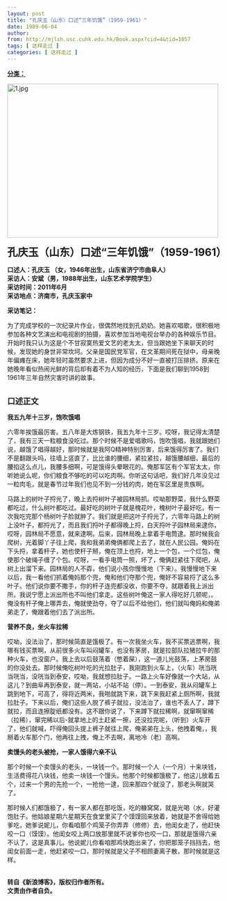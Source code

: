 ```yaml
---
layout: post
title: "孔庆玉（山东）口述“三年饥饿”（1959-1961）"
date: 1989-06-04
author: 
from: http://mjlsh.usc.cuhk.edu.hk/Book.aspx?cid=4&tid=1057
tags: [ 这样走过 ]
categories: [ 这样走过 ]
---
```


<div style="margin: 15px 10px 10px 0px;">
 <div>
  <span id="ctl00_ContentPlaceHolder1_chapter1_SubjectLabel" style="font-weight:bold;text-decoration:underline;">
   分类：
  </span>
 </div>
 <p>
  <img align="top" alt="1.jpg" border="0" height="354" src="http://mjlsh.usc.cuhk.edu.hk/medias/contents/1057/1.jpg" width="486"/>
 </p>
 <p>
  <strong>
   <font size="5">
    孔庆玉（山东）口述“三年饥饿”（1959-1961）
   </font>
  </strong>
 </p>
 <p>
  <strong>
   口述人：孔庆玉 （女，1946年出生，山东省济宁市曲阜人）
   <br/>
   采访人：安斌（男，1988年出生，山东艺术学院学生）
   <br/>
   采访时间：2011年6月
   <br/>
   采访地点：济南市，孔庆玉家中
  </strong>
 </p>
 <p>
  <strong>
   采访笔记：
  </strong>
 </p>
 <p>
  为了完成学校的一次纪录片作业，很偶然地找到孔奶奶。她喜欢唱歌，很积极地参加各种文艺演出和电视剧的拍摄，喜欢参加当地电视台举办的各种娱乐节目。开始时我只认为这是个不甘寂寞热爱文艺的老太太，但当跟她坐下来聊天的时候，发现她的身世非常坎坷。父亲是国民党军官，在文革期间死在狱中，母亲晚年偏瘫在床，她年轻时虽然要求上进，但因为成分不好一直被打压排挤。原来在她晚年看似热闹光鲜的背后却有着不为人知的经历，下面是我们聊到1958到1961年三年自然灾害时讲的故事。
 </p>
 <p>
  <br/>
  <strong>
   <font size="4">
    口述正文
   </font>
  </strong>
 </p>
 <p>
  <strong>
   我五九年十三岁，饱吹饿唱
  </strong>
 </p>
 <p>
  六零年挨饿最厉害。五八年是大炼钢铁，我五九年十三岁。哎呀，我记得太清楚了，我有三天一粒粮食没吃过。那个时候不是爱唱歌吗，饱吹饿唱，我就跟她们说，越饿了唱得越好，那时候就是我阿Q精神特别厉害，后来饿得厉害了。我们不是翻跟头吗，往墙上竖直了，比比谁的腰细，紧拉紧拉，越饿腰越细，最后的腰掐这么点儿，我腰多细啊，可是饿得头晕眼花的。俺那军区有个军官太太，你听她说么呢，你们粮食不够吃的可以吃肉啊。你听这句话吧，我们好几年没见过一粒肉毛，就是春节过年我们也见不到一分钱的肉，她在军区里是贵族啊。
 </p>
 <p>
  马路上的树叶子捋光了，晚上去捋树叶子被园林局抓。哎呦那野菜，我什么野菜都吃过，什么树叶都吃过。最好吃的树叶子就是槐花叶，槐树叶子最好吃，有一次我吃完那个杨树叶子脸就肿了。我们就是把这叶子捋光了，六零年马路上的树上没叶子，都捋光了，而且我们捋叶子都得晚上捋，白天捋叶子园林局来逮你，哎呀，园林局不愿意，就来逮啊。后来，园林局晚上拿着手电筒逮。那时候我会爬树，光着脚丫子往上爬，我和我弟弟俺俩都爬上去了，就在人民公园。俺妈在下头捋，拿着杆子，她也使杆子掰，俺在顶上也捋，地上一个包，一个烂包，俺使那个破绳子缠了个包。哎呀，一看手电筒一照，坏了，俺俩赶紧往下爬吧，从树上出溜下来。园林局的人不孬，他们说小孩你慢慢地（下来）。我慢慢地下来以后，我一看他们抓着俺妈那个兜，俺和他们夺那个兜，俺好不容易捋了这么多叶子。他们说你要不撒手，你的杆子连兜都没收，你要不夺，就跟着我上派出所。我说宁愿上派出所也不叫他们拿走。这些树叶俺这一家人得吃好几顿呢，。俺没有杆子俺上哪弄去，俺就使劲夺，夺了以后不给他们，他们就叫俺妈和俺弟弟走了，俺跟着他们去了派出所。
 </p>
 <p>
  <strong>
   营养不良，坐火车拉稀
  </strong>
 </p>
 <p>
  哎呦，没法治了，那时候简直是饿极了。有一次我坐火车，我不买票逃票啊，我哪有钱买票啊，从前很多火车叫闷罐车，也没有茅房，就是拉部队拉猪拉牛的那种火车，也没窗户。我上去以后鼓荡着（憋着屎），这一道儿光鼓荡，上茅房鼓的你没处去。那时候俺吃树叶吃的光拉肚子，我刚跑到火车上，（火车）咣当咣当咣当，没咣当到泰安，哎呦，我就想拉肚子。一路上火车好像就一个大站，从这儿？到曲阜再到泰安，就一两站，小站不站（停）。一到泰安，我从闷罐车上跳到地下，可高了，得将近两米，我啪就跳下来，跳下来我赶紧上厕所啊，我就拉肚子。下来以后，俺们这些人脱了裤子就拉，没法治了，谁也不丢人了，蹲下就拉，而且连擦腚纸都没有。这不跟你说了，下来蹲下就拉稀啊，就窜啊窜稀（拉稀），窜完稀以后-就拿地上的土赶紧一擦，还没拉完呢，（听到）火车开了，他们就喊，吓得俺回头提上裤子就往上爬，俺弟弟在上头，他拽着俺，，我掰着火车那个门，他再往上拽，俺上不去啊，离地冷（老）高啊。
 </p>
 <p>
  <strong>
   卖馒头的老头被抢，一家人饿得六亲不认
  </strong>
 </p>
 <p>
  那个时候一个卖馒头的老头，一块钱一个。那时候一个人（一个月）十来块钱，生活费得花八块钱，他卖一块钱一个馒头。他那个时候都饿极了，他这儿放着五个，过来一个男的先抢一个，一抢他一逮，回来那四个就没了，那老头啊就哭了。
 </p>
 <p>
  那时候人们都饿极了，有一家人都在那吃饭，吃的糠窝窝，就是光喝（水，好灌饱肚子。他姑娘星期六星期天在食堂里买了个馍馍回来放着，她就是不舍得给她爹吃，她爹说妮儿，你看咱那个鸡笼子你弄弄（修修）去，他闺女走了，他赶快咬一口（馍馍）。他闺女咬上两口放那里就不说爹你也咬一口，那就是饿得六亲不认了，这是真事儿。他说妮儿你看咱那鸡快跑出来了，你把那笼子挡挡去，他闺女前面一走，他赶紧咬一口，那时候就是父子不相顾妻离子散，那时候就是这样。
 </p>
 <p>
  <br/>
  <strong>
   转自《新浪博客》，版权归作者所有。
   <br/>
   文责由作者自负。
  </strong>
 </p>
</div>

